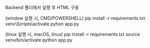 Backend 폴더에서 실행 후 HTML 구동

(window 실행 시, CMD/POWERSHELL)
 pip install -r requirements.txt
 venv\Scripts\activate
 pyhon app.py
 
(linux 실행 시, macOS, linux)
 pip install -r requirements.txt
 source venv/bin/activate
 python app.py
